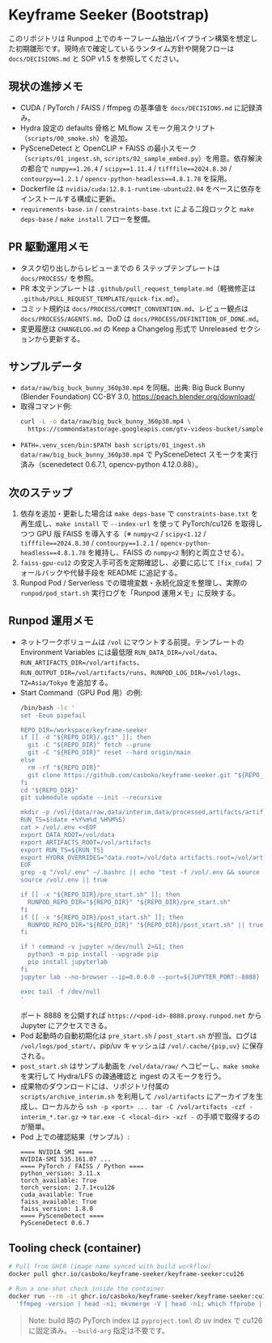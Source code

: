 # Keyframe Seeker (Bootstrap)

このリポジトリは Runpod 上でのキーフレーム抽出パイプライン構築を想定した初期雛形です。現時点で確定しているランタイム方針や開発フローは `docs/DECISIONS.md` と SOP v1.5 を参照してください。

## 現状の進捗メモ

- CUDA / PyTorch / FAISS / ffmpeg の基準値を `docs/DECISIONS.md` に記録済み。
- Hydra 設定の defaults 骨格と MLflow スモーク用スクリプト（`scripts/00_smoke.sh`）を追加。
- PySceneDetect と OpenCLIP + FAISS の最小スモーク（`scripts/01_ingest.sh`, `scripts/02_sample_embed.py`）を用意。依存解決の都合で `numpy==1.26.4` / `scipy==1.11.4` / `tifffile==2024.8.30` / `contourpy==1.2.1` / `opencv-python-headless==4.8.1.78` を採用。
- Dockerfile は `nvidia/cuda:12.8.1-runtime-ubuntu22.04` をベースに依存をインストールする構成に更新。
- `requirements-base.in` / `constraints-base.txt` による二段ロックと `make deps-base` / `make install` フローを整備。

## PR 駆動運用メモ

- タスク切り出しからレビューまでの 6 ステップテンプレートは `docs/PROCESS/` を参照。
- PR 本文テンプレートは `.github/pull_request_template.md`（軽微修正は `.github/PULL_REQUEST_TEMPLATE/quick-fix.md`）。
- コミット規約は `docs/PROCESS/COMMIT_CONVENTION.md`、レビュー観点は `docs/PROCESS/AGENTS.md`、DoD は `docs/PROCESS/DEFINITION_OF_DONE.md`。
- 変更履歴は `CHANGELOG.md` の Keep a Changelog 形式で Unreleased セクションから更新する。

## サンプルデータ

- `data/raw/big_buck_bunny_360p30.mp4` を同梱。出典: Big Buck Bunny (Blender Foundation) CC-BY 3.0, https://peach.blender.org/download/
- 取得コマンド例:
  ```bash
  curl -L -o data/raw/big_buck_bunny_360p30.mp4 \
    https://commondatastorage.googleapis.com/gtv-videos-bucket/sample/BigBuckBunny.mp4
  ```
- `PATH=.venv_scen/bin:$PATH bash scripts/01_ingest.sh data/raw/big_buck_bunny_360p30.mp4` で PySceneDetect スモークを実行済み（scenedetect 0.6.7.1, opencv-python 4.12.0.88）。

## 次のステップ

1. 依存を追加・更新した場合は `make deps-base` で `constraints-base.txt` を再生成し、`make install` で `--index-url` を使って PyTorch/cu126 を取得しつつ GPU 版 FAISS を導入する（※ `numpy<2` / `scipy<1.12` / `tifffile==2024.8.30` / `contourpy==1.2.1` / `opencv-python-headless==4.8.1.78` を維持し、FAISS の `numpy<2` 制約と両立させる）。
2. `faiss-gpu-cu12` の安定入手可否を定期確認し、必要に応じて `[fix_cuda]` フォールバックや代替手段を README に追記する。
3. Runpod Pod / Serverless での環境変数・永続化設定を整理し、実際の `runpod/pod_start.sh` 実行ログを「Runpod 運用メモ」に反映する。

## Runpod 運用メモ

- ネットワークボリュームは `/vol` にマウントする前提。テンプレートの Environment Variables には最低限 `RUN_DATA_DIR=/vol/data`、`RUN_ARTIFACTS_DIR=/vol/artifacts`、`RUN_OUTPUT_DIR=/vol/artifacts/runs`、`RUNPOD_LOG_DIR=/vol/logs`、`TZ=Asia/Tokyo` を追加する。
- Start Command（GPU Pod 用）の例:
  ```bash
  /bin/bash -lc '
  set -Eeuo pipefail

  REPO_DIR=/workspace/keyframe-seeker
  if [[ -d "${REPO_DIR}/.git" ]]; then
    git -C "${REPO_DIR}" fetch --prune
    git -C "${REPO_DIR}" reset --hard origin/main
  else
    rm -rf "${REPO_DIR}"
    git clone https://github.com/casboko/keyframe-seeker.git "${REPO_DIR}"
  fi
  cd "${REPO_DIR}"
  git submodule update --init --recursive

  mkdir -p /vol/{data/raw,data/interim,data/processed,artifacts/artifact_exports,artifacts/runs,logs,.cache/pip,.cache/uv}
  RUN_TS=$(date +%Y%m%d_%H%M%S)
  cat > /vol/.env <<EOF
  export DATA_ROOT=/vol/data
  export ARTIFACTS_ROOT=/vol/artifacts
  export RUN_TS=${RUN_TS}
  export HYDRA_OVERRIDES="data.root=/vol/data artifacts.root=/vol/artifacts hydra.run.dir=/vol/artifacts/runs/${RUN_TS}"
  EOF
  grep -q "/vol/.env" ~/.bashrc || echo "test -f /vol/.env && source /vol/.env" >> ~/.bashrc
  source /vol/.env || true

  if [[ -x "${REPO_DIR}/pre_start.sh" ]]; then
    RUNPOD_REPO_DIR="${REPO_DIR}" "${REPO_DIR}/pre_start.sh"
  fi
  if [[ -x "${REPO_DIR}/post_start.sh" ]]; then
    RUNPOD_REPO_DIR="${REPO_DIR}" "${REPO_DIR}/post_start.sh" || true
  fi

  if ! command -v jupyter >/dev/null 2>&1; then
    python3 -m pip install --upgrade pip
    pip install jupyterlab
  fi
  jupyter lab --no-browser --ip=0.0.0.0 --port=${JUPYTER_PORT:-8888} > /vol/logs/jupyter.log 2>&1 &

  exec tail -f /dev/null
  '
  ```
  ポート 8888 を公開すれば `https://<pod-id>-8888.proxy.runpod.net` から Jupyter にアクセスできる。
- Pod 起動時の自動初期化は `pre_start.sh` / `post_start.sh` が担当。ログは `/vol/logs/pod_start/`、pip/uv キャッシュは `/vol/.cache/{pip,uv}` に保存される。
- `post_start.sh` はサンプル動画を `/vol/data/raw/` へコピーし、`make smoke` を実行して Hydra/LFS の疎通確認と ingest のスモークを行う。
- 成果物のダウンロードには、リポジトリ付属の `scripts/archive_interim.sh` を利用して `/vol/artifacts` にアーカイブを生成し、ローカルから `ssh -p <port> ... tar -C /vol/artifacts -czf - interim_*.tar.gz` → `tar.exe -C <local-dir> -xzf -` の手順で取得するのが簡単。
- Pod 上での確認結果（サンプル）:
  ```
  ==== NVIDIA SMI ====
  NVIDIA-SMI 535.161.07 ...
  ==== PyTorch / FAISS / Python ====
  python_version: 3.11.x
  torch_available: True
  torch_version: 2.7.1+cu126
  cuda_available: True
  faiss_available: True
  faiss_version: 1.8.0
  ==== PySceneDetect ====
  PySceneDetect 0.6.7
  ```

## Tooling check (container)

```bash
# Pull from GHCR (image name synced with build workflow)
docker pull ghcr.io/casboko/keyframe-seeker/keyframe-seeker:cu126

# Run a one-shot check inside the container
docker run --rm -it ghcr.io/casboko/keyframe-seeker/keyframe-seeker:cu126 bash -lc \
  'ffmpeg -version | head -n1; mkvmerge -V | head -n1; which ffprobe || true'
```

> Note: build 時の PyTorch index は `pyproject.toml` の uv index で cu126 に固定済み。`--build-arg` 指定は不要です。
